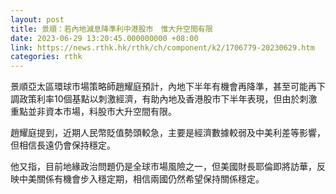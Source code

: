 ```yaml
---
layout: post
title: 景順：若內地減息降準利中港股市　惟大升空間有限
date: 2023-06-29 13:20:45.000000000 +08:00
link: https://news.rthk.hk/rthk/ch/component/k2/1706779-20230629.htm
categories: rthk
---
```


景順亞太區環球市場策略師趙耀庭預計，內地下半年有機會再降準，甚至可能再下調政策利率10個基點以刺激經濟，有助內地及香港股市下半年表現，但由於刺激重點並非資本市場，料股市大升空間有限。

趙耀庭提到，近期人民幣貶值勢頭較急，主要是經濟數據較弱及中美利差等影響，但相信長遠仍會保持穩定。

他又指，目前地緣政治問題仍是全球市場風險之一，但美國財長耶倫即將訪華，反映中美關係有機會步入穩定期，相信兩國仍然希望保持關係穩定。
